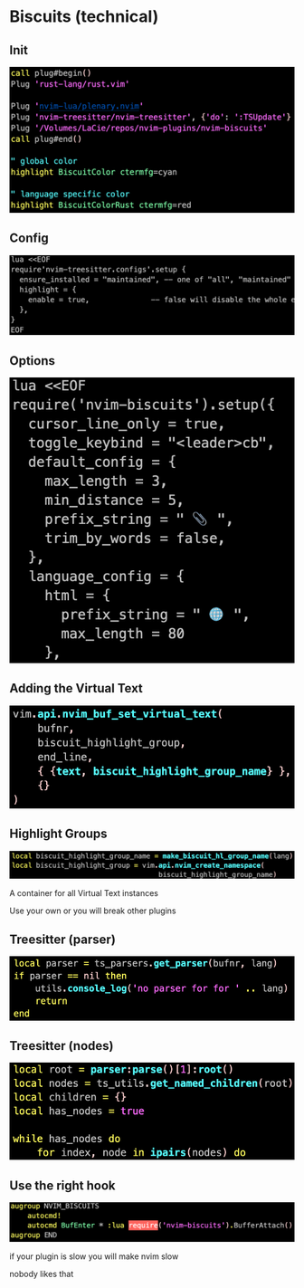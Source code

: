 # Biscuits (technical)

## Init

![](./assets/init.png)

## Config

![](./assets/tree-sitter-config.png)

## Options

![](./assets/config.png)

## Adding the Virtual Text

![](./assets/virtual-text.png)

<div class="notes">

</div>

## Highlight Groups

![](./assets/highlight-group.png)

<div class="notes">
A container for all Virtual Text instances

Use your own or you will break other plugins

</div>

## Treesitter (parser)

![](./assets/tree-sitter-parser.png)

## Treesitter (nodes)

![](./assets/tree-sitter-nodes.png)

## Use the right hook

![](./assets/autocmd.png)

<div class="notes">
if your plugin is slow you will make nvim slow

nobody likes that

</div>
